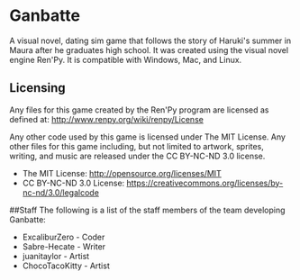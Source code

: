 # Ganbatte
A visual novel, dating sim game that follows the story of Haruki's summer in Maura after he graduates high school. It was created using the visual novel engine Ren'Py. It is compatible with Windows, Mac, and Linux.

## Licensing
Any files for this game created by the Ren'Py program are licensed as defined at: http://www.renpy.org/wiki/renpy/License

Any other code used by this game is licensed under The MIT License. Any other files for this game including, but not limited to artwork, sprites, writing, and music are released under the CC BY-NC-ND 3.0 license. 

- The MIT License: http://opensource.org/licenses/MIT
- CC BY-NC-ND 3.0 License: https://creativecommons.org/licenses/by-nc-nd/3.0/legalcode

##Staff
The following is a list of the staff members of the team developing Ganbatte:

- ExcaliburZero - Coder
- Sabre-Hecate - Writer
- juanitaylor - Artist
- ChocoTacoKitty - Artist
